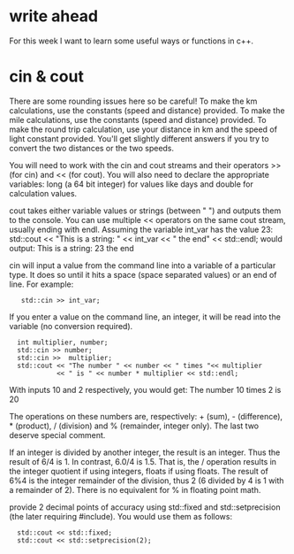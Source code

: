 # write ahead 
For this week I want to learn some useful ways or functions in c++.

# cin & cout
There are some rounding issues here so be careful! To make the km calculations, use the constants (speed and distance) provided. To make the mile calculations, use the constants (speed and distance) provided. To make the round trip calculation, use your distance in km and the speed of light constant provided. You'll get slightly different answers if you try to convert the two distances or the two speeds.

You will need to work with the cin and cout streams and their operators >> (for cin) and << (for cout). You will also need to declare the appropriate variables: long (a 64 bit integer) for values like days and double for calculation values.

cout takes either variable values or strings (between " ") and outputs them to the console. You can use multiple << operators on the same cout stream, usually ending with endl. Assuming the variable int_var has the value 23:
      std::cout << "This is a string: " << int_var << " the end"
          << std::endl;
would output:
      This is a string: 23 the end
      
      
cin will input a value from the command line into a variable of a particular type. It does so until it hits a space (space separated values) or an end of line. For example:

       std::cin >> int_var;
If you enter a value on the command line, an integer, it will be read into the variable (no conversion required).

      int multiplier, number;
      std::cin >> number;
      std::cin >>  multiplier;
      std::cout << "The number " << number << " times "<< multiplier
                << " is " << number * multiplier << std::endl;
With inputs 10 and 2 respectively, you would get:
      The number 10 times 2 is 20

The operations on these numbers are, respectively: + (sum), - (difference), * (product), / (division) and % (remainder, integer only). The last two deserve special comment.

If an integer is divided by another integer, the result is an integer. Thus the result of 6/4 is 1. In contrast, 6.0/4 is 1.5. That is, the / operation results in the integer quotient if using integers, floats if using floats. The result of 6%4 is the integer remainder of the division, thus 2 (6 divided by 4 is 1 with a remainder of 2). There is no equivalent for % in floating point math.

provide 2 decimal points of accuracy using std::fixed and std::setprecision (the later requiring #include<iomanip>). You would use them as follows:
      
      std::cout << std::fixed;
      std::cout << std::setprecision(2);


